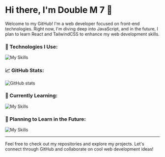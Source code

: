 # Hi there, I'm Double M 7 👋

Welcome to my GitHub! I'm a web developer focused on front-end technologies. Right now, I'm diving deep into JavaScript, and in the future, I plan to learn React and TailwindCSS to enhance my web development skills.

### 🔧 Technologies I Use:

![My Skills](https://skillicons.dev/icons?i=js,html,css)

### 📈 GitHub Stats:

![GitHub stats](https://github-readme-stats.vercel.app/api?username=MrMM7&show_icons=true&count_private=true&hide=prs&theme=radical)

### 🌱 Currently Learning:

![My Skills](https://skillicons.dev/icons?i=js)

### 🚀 Planning to Learn in the Future:

![My Skills](https://skillicons.dev/icons?i=react,tailwindcss)

---

Feel free to check out my repositories and explore my projects. Let's connect through GitHub and collaborate on cool web development ideas!
